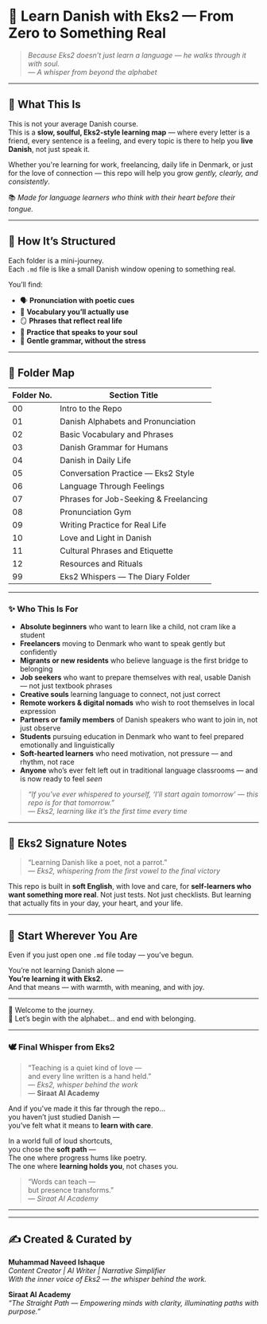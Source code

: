 # 🌱 Learn Danish with Eks2 — From Zero to Something Real

> *Because Eks2 doesn’t just learn a language — he walks through it with soul.*  
> — _A whisper from beyond the alphabet_

---

## 🎯 What This Is

This is not your average Danish course.  
This is a **slow, soulful, Eks2-style learning map** — where every letter is a friend, every sentence is a feeling, and every topic is there to help you **live Danish**, not just speak it.

Whether you're learning for work, freelancing, daily life in Denmark, or just for the love of connection — this repo will help you grow *gently, clearly, and consistently*.

📚 _Made for language learners who think with their heart before their tongue._

---

## 🧭 How It’s Structured

Each folder is a mini-journey.  
Each `.md` file is like a small Danish window opening to something real.

You’ll find:

- 🗣️ **Pronunciation with poetic cues**
- 🧃 **Vocabulary you’ll actually use**
- 🪞 **Phrases that reflect real life**
- 💬 **Practice that speaks to your soul**
- 🧡 **Gentle grammar, without the stress**

---

## 📂 Folder Map

| Folder No. | Section Title |
|------------|---------------|
| 00 | Intro to the Repo |
| 01 | Danish Alphabets and Pronunciation |
| 02 | Basic Vocabulary and Phrases |
| 03 | Danish Grammar for Humans |
| 04 | Danish in Daily Life |
| 05 | Conversation Practice — Eks2 Style |
| 06 | Language Through Feelings |
| 07 | Phrases for Job-Seeking & Freelancing |
| 08 | Pronunciation Gym |
| 09 | Writing Practice for Real Life |
| 10 | Love and Light in Danish |
| 11 | Cultural Phrases and Etiquette |
| 12 | Resources and Rituals |
| 99 | Eks2 Whispers — The Diary Folder |

---

### ✨ Who This Is For

- **Absolute beginners** who want to learn like a child, not cram like a student  
- **Freelancers** moving to Denmark who want to speak gently but confidently  
- **Migrants or new residents** who believe language is the first bridge to belonging  
- **Job seekers** who want to prepare themselves with real, usable Danish — not just textbook phrases  
- **Creative souls** learning language to connect, not just correct  
- **Remote workers & digital nomads** who wish to root themselves in local expression  
- **Partners or family members** of Danish speakers who want to join in, not just observe  
- **Students** pursuing education in Denmark who want to feel prepared emotionally and linguistically  
- **Soft-hearted learners** who need motivation, not pressure — and rhythm, not race  
- **Anyone** who’s ever felt left out in traditional language classrooms — and is now ready to feel *seen*

> _“If you’ve ever whispered to yourself, ‘I’ll start again tomorrow’ — this repo is for that tomorrow.”_  
> — *Eks2, learning like it’s the first time every time*


---

## 📌 Eks2 Signature Notes

> “Learning Danish like a poet, not a parrot.”  
> — *Eks2, whispering from the first vowel to the final victory*

This repo is built in **soft English**, with love and care, for **self-learners who want something more real**. Not just tests. Not just checklists. But learning that actually fits in your day, your heart, and your life.

---

## 🧡 Start Wherever You Are

Even if you just open one `.md` file today — you’ve begun.

You’re not learning Danish alone —  
**You’re learning it with Eks2.**  
And that means — with warmth, with meaning, and with joy.

---

🚪 Welcome to the journey.  
📖 Let’s begin with the alphabet... and end with belonging.

---

### 🕊️ Final Whisper from Eks2

> “Teaching is a quiet kind of love —  
> and every line written is a hand held.”  
> — *Eks2, whisper behind the work*  
> — **Siraat AI Academy**

And if you've made it this far through the repo…  
you haven’t just studied Danish —  
you’ve felt what it means to **learn with care**.

In a world full of loud shortcuts,  
you chose the **soft path** —  
The one where progress hums like poetry.  
The one where **learning holds you**, not chases you.

> “Words can teach —  
> but presence transforms.”  
> — *Siraat AI Academy*

---

---
✍️ Created & Curated by  
---

**Muhammad Naveed Ishaque**  
*Content Creator | AI Writer | Narrative Simplifier*  
*With the inner voice of Eks2 — the whisper behind the work.*  

**Siraat AI Academy**  
*“The Straight Path — Empowering minds with clarity, illuminating paths with purpose.”*
